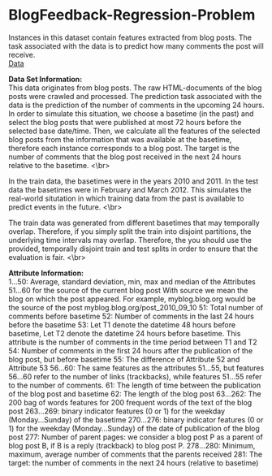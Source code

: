 # BlogFeedback-Regression-Problem
Instances in this dataset contain features extracted from blog posts. The task associated with the data is to predict how many comments the post will receive. </br>
[Data](https://archive.ics.uci.edu/ml/datasets/BlogFeedback) </br>

**Data Set Information:**
 </br>
This data originates from blog posts. The raw HTML-documents
of the blog posts were crawled and processed.
The prediction task associated with the data is the prediction
of the number of comments in the upcoming 24 hours. In order
to simulate this situation, we choose a basetime (in the past)
and select the blog posts that were published at most
72 hours before the selected base date/time. Then, we calculate
all the features of the selected blog posts from the information
that was available at the basetime, therefore each instance
corresponds to a blog post. The target is the number of
comments that the blog post received in the next 24 hours
relative to the basetime.  <\br>

In the train data, the basetimes were in the years
2010 and 2011. In the test data the basetimes were
in February and March 2012. This simulates the real-world
situtation in which training data from the past is available
to predict events in the future. <\br>

The train data was generated from different basetimes that may
temporally overlap. Therefore, if you simply split the train
into disjoint partitions, the underlying time intervals may
overlap. Therefore, the you should use the provided, temporally
disjoint train and test splits in order to ensure that the
evaluation is fair. <\br>

**Attribute Information:**
 </br>
1...50:
Average, standard deviation, min, max and median of the
Attributes 51...60 for the source of the current blog post
With source we mean the blog on which the post appeared.
For example, myblog.blog.org would be the source of
the post myblog.blog.org/post_2010_09_10
51: Total number of comments before basetime
52: Number of comments in the last 24 hours before the
basetime
53: Let T1 denote the datetime 48 hours before basetime,
Let T2 denote the datetime 24 hours before basetime.
This attribute is the number of comments in the time period
between T1 and T2
54: Number of comments in the first 24 hours after the
publication of the blog post, but before basetime
55: The difference of Attribute 52 and Attribute 53
56...60:
The same features as the attributes 51...55, but
features 56...60 refer to the number of links (trackbacks),
while features 51...55 refer to the number of comments.
61: The length of time between the publication of the blog post
and basetime
62: The length of the blog post
63...262:
The 200 bag of words features for 200 frequent words of the
text of the blog post
263...269: binary indicator features (0 or 1) for the weekday
(Monday...Sunday) of the basetime
270...276: binary indicator features (0 or 1) for the weekday
(Monday...Sunday) of the date of publication of the blog
post
277: Number of parent pages: we consider a blog post P as a
parent of blog post B, if B is a reply (trackback) to
blog post P.
278...280:
Minimum, maximum, average number of comments that the
parents received
281: The target: the number of comments in the next 24 hours
(relative to basetime)

